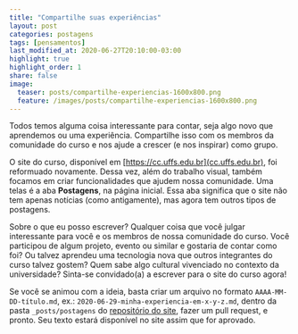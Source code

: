 ```yaml
---
title: "Compartilhe suas experiências"
layout: post
categories: postagens
tags: [pensamentos]
last_modified_at: 2020-06-27T20:10:00-03:00
highlight: true
highlight_order: 1
share: false
image:
  teaser: posts/compartilhe-experiencias-1600x800.png
  feature: /images/posts/compartilhe-experiencias-1600x800.png
---
```


Todos temos alguma coisa interessante para contar, seja algo novo que aprendemos ou uma experiência. Compartilhe isso com os membros da comunidade do curso e nos ajude a crescer (e nos inspirar) como grupo.

O site do curso, disponível em [https://cc.uffs.edu.br](cc.uffs.edu.br), foi reformuado novamente. Dessa vez, além do trabalho visual, também focamos em criar funcionalidades que ajudem nossa comunidade. Uma telas é a aba **Postagens**, na página inicial. Essa aba significa que o site não tem apenas notícias (como antigamente), mas agora tem outros tipos de postagens. 

Sobre o que eu posso escrever? Qualquer coisa que você julgar interessante para você e os membros de nossa comunidade do curso. Você participou de algum projeto, evento ou similar e gostaria de contar como foi? Ou talvez aprendeu uma tecnologia nova que outros integrantes do curso talvez gostem? Quem sabe algo cultural vivenciado no contexto da universidade? Sinta-se convidado(a) a escrever para o site do curso agora!

Se você se animou com a ideia, basta criar um arquivo no formato `AAAA-MM-DD-título.md`, ex.: `2020-06-29-minha-experiencia-em-x-y-z.md`, dentro da pasta `_posts/postagens` do [repositório do site](https://github.com/ccuffs/cc.uffs.edu.br), fazer um pull request, e pronto. Seu texto estará disponível no site assim que for aprovado.
